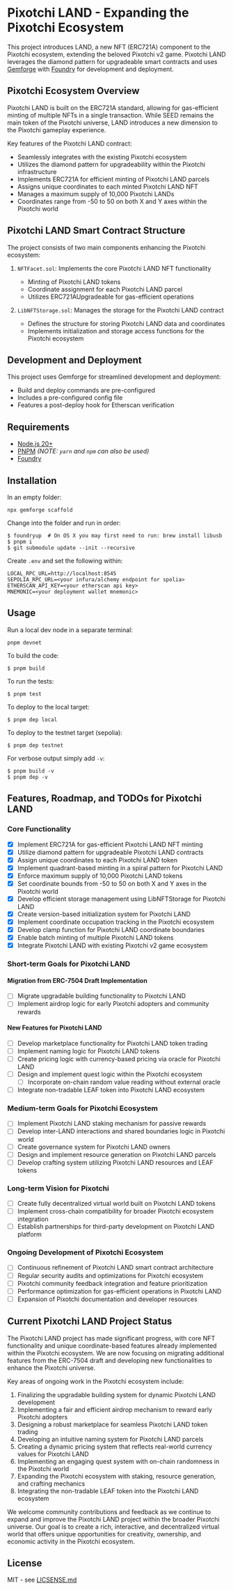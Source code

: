# Pixotchi LAND - Expanding the Pixotchi Ecosystem

This project introduces LAND, a new NFT (ERC721A) component to the Pixotchi ecosystem, extending the beloved Pixotchi v2 game. Pixotchi LAND leverages the diamond pattern for upgradeable smart contracts and uses [Gemforge](https://gemforge.xyz) with [Foundry](https://github.com/foundry-rs/foundry) for development and deployment.

## Pixotchi Ecosystem Overview

Pixotchi LAND is built on the ERC721A standard, allowing for gas-efficient minting of multiple NFTs in a single transaction. While SEED remains the main token of the Pixotchi universe, LAND introduces a new dimension to the Pixotchi gameplay experience.

Key features of the Pixotchi LAND contract:

- Seamlessly integrates with the existing Pixotchi ecosystem
- Utilizes the diamond pattern for upgradeability within the Pixotchi infrastructure
- Implements ERC721A for efficient minting of Pixotchi LAND parcels
- Assigns unique coordinates to each minted Pixotchi LAND NFT
- Manages a maximum supply of 10,000 Pixotchi LANDs
- Coordinates range from -50 to 50 on both X and Y axes within the Pixotchi world

## Pixotchi LAND Smart Contract Structure

The project consists of two main components enhancing the Pixotchi ecosystem:

1. `NFTFacet.sol`: Implements the core Pixotchi LAND NFT functionality
   - Minting of Pixotchi LAND tokens
   - Coordinate assignment for each Pixotchi LAND parcel
   - Utilizes ERC721AUpgradeable for gas-efficient operations

2. `LibNFTStorage.sol`: Manages the storage for the Pixotchi LAND contract
   - Defines the structure for storing Pixotchi LAND data and coordinates
   - Implements initialization and storage access functions for the Pixotchi ecosystem

## Development and Deployment

This project uses Gemforge for streamlined development and deployment:

- Build and deploy commands are pre-configured
- Includes a pre-configured config file
- Features a post-deploy hook for Etherscan verification

## Requirements

* [Node.js 20+](https://nodejs.org)
* [PNPM](https://pnpm.io/) _(NOTE: `yarn` and `npm` can also be used)_
* [Foundry](https://github.com/foundry-rs/foundry/blob/master/README.md)

## Installation

In an empty folder:

```
npx gemforge scaffold
```

Change into the folder and run in order:

```
$ foundryup  # On OS X you may first need to run: brew install libusb
$ pnpm i
$ git submodule update --init --recursive
```

Create `.env` and set the following within:

```
LOCAL_RPC_URL=http://localhost:8545
SEPOLIA_RPC_URL=<your infura/alchemy endpoint for spolia>
ETHERSCAN_API_KEY=<your etherscan api key>
MNEMONIC=<your deployment wallet mnemonic>
```

## Usage

Run a local dev node in a separate terminal:

```
pnpm devnet
```

To build the code:

```
$ pnpm build
```

To run the tests:

```
$ pnpm test
```

To deploy to the local target:

```
$ pnpm dep local
```

To deploy to the testnet target (sepolia):

```
$ pnpm dep testnet
```

For verbose output simply add `-v`:

```
$ pnpm build -v
$ pnpm dep -v
```

## Features, Roadmap, and TODOs for Pixotchi LAND

### Core Functionality
- [X] Implement ERC721A for gas-efficient Pixotchi LAND NFT minting
- [X] Utilize diamond pattern for upgradeable Pixotchi LAND contracts
- [X] Assign unique coordinates to each Pixotchi LAND token
- [X] Implement quadrant-based minting in a spiral pattern for Pixotchi LAND
- [X] Enforce maximum supply of 10,000 Pixotchi LAND tokens
- [X] Set coordinate bounds from -50 to 50 on both X and Y axes in the Pixotchi world
- [X] Develop efficient storage management using LibNFTStorage for Pixotchi LAND
- [X] Create version-based initialization system for Pixotchi LAND
- [X] Implement coordinate occupation tracking in the Pixotchi ecosystem
- [X] Develop clamp function for Pixotchi LAND coordinate boundaries
- [X] Enable batch minting of multiple Pixotchi LAND tokens
- [X] Integrate Pixotchi LAND with existing Pixotchi v2 game ecosystem

### Short-term Goals for Pixotchi LAND

#### Migration from ERC-7504 Draft Implementation
- [ ] Migrate upgradable building functionality to Pixotchi LAND
- [ ] Implement airdrop logic for early Pixotchi adopters and community rewards

#### New Features for Pixotchi LAND
- [ ] Develop marketplace functionality for Pixotchi LAND token trading
- [ ] Implement naming logic for Pixotchi LAND tokens
- [ ] Create pricing logic with currency-based pricing via oracle for Pixotchi LAND
- [ ] Design and implement quest logic within the Pixotchi ecosystem
  - [ ] Incorporate on-chain random value reading without external oracle
- [ ] Integrate non-tradable LEAF token into Pixotchi LAND ecosystem

### Medium-term Goals for Pixotchi Ecosystem

- [ ] Implement Pixotchi LAND staking mechanism for passive rewards
- [ ] Develop inter-LAND interactions and shared boundaries logic in Pixotchi world
- [ ] Create governance system for Pixotchi LAND owners
- [ ] Design and implement resource generation on Pixotchi LAND parcels
- [ ] Develop crafting system utilizing Pixotchi LAND resources and LEAF tokens

### Long-term Vision for Pixotchi

- [ ] Create fully decentralized virtual world built on Pixotchi LAND tokens
- [ ] Implement cross-chain compatibility for broader Pixotchi ecosystem integration
- [ ] Establish partnerships for third-party development on Pixotchi LAND platform

### Ongoing Development of Pixotchi Ecosystem
- [ ] Continuous refinement of Pixotchi LAND smart contract architecture
- [ ] Regular security audits and optimizations for Pixotchi ecosystem
- [ ] Pixotchi community feedback integration and feature prioritization
- [ ] Performance optimization for gas-efficient operations in Pixotchi LAND
- [ ] Expansion of Pixotchi documentation and developer resources

## Current Pixotchi LAND Project Status

The Pixotchi LAND project has made significant progress, with core NFT functionality and unique coordinate-based features already implemented within the Pixotchi ecosystem. We are now focusing on migrating additional features from the ERC-7504 draft and developing new functionalities to enhance the Pixotchi universe.

Key areas of ongoing work in the Pixotchi ecosystem include:
1. Finalizing the upgradable building system for dynamic Pixotchi LAND development
2. Implementing a fair and efficient airdrop mechanism to reward early Pixotchi adopters
3. Designing a robust marketplace for seamless Pixotchi LAND token trading
4. Developing an intuitive naming system for Pixotchi LAND parcels
5. Creating a dynamic pricing system that reflects real-world currency values for Pixotchi LAND
6. Implementing an engaging quest system with on-chain randomness in the Pixotchi world
7. Expanding the Pixotchi ecosystem with staking, resource generation, and crafting mechanics
8. Integrating the non-tradable LEAF token into the Pixotchi LAND ecosystem

We welcome community contributions and feedback as we continue to expand and improve the Pixotchi LAND project within the broader Pixotchi universe. Our goal is to create a rich, interactive, and decentralized virtual world that offers unique opportunities for creativity, ownership, and economic activity in the Pixotchi ecosystem.

## License

MIT - see [LICSENSE.md](LICENSE.md)